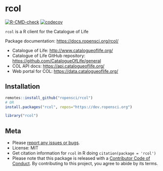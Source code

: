 rcol
====



<!-- README.md is generated from README.Rmd. Please edit that file -->

[![R-CMD-check](https://github.com/ropensci/rcol/workflows/R-CMD-check/badge.svg)](https://github.com/ropensci/rcol/actions)
[![codecov](https://codecov.io/gh/ropensci/rcol/branch/master/graph/badge.svg)](https://codecov.io/gh/ropensci/rcol)

`rcol` is a R client for the Catalogue of Life

Package documentation: https://docs.ropensci.org/rcol/

* Catalogue of Life: http://www.catalogueoflife.org/
* Catalogue of Life GitHub repository: https://github.com/CatalogueOfLife/general
* COL API docs: https://api.catalogueoflife.org/
* Web portal for COL: https://data.catalogueoflife.org/

## Installation


```r
remotes::install_github("ropensci/rcol")
# OR
install.packages("rcol", repos="https://dev.ropensci.org")
```


```r
library("rcol")
```

## Meta

* Please [report any issues or bugs](https://github.com/ropensci/rcol/issues).
* License: MIT
* Get citation information for `rcol` in R doing `citation(package = 'rcol')`
* Please note that this package is released with a [Contributor Code of Conduct](https://ropensci.org/code-of-conduct/). By contributing to this project, you agree to abide by its terms.
